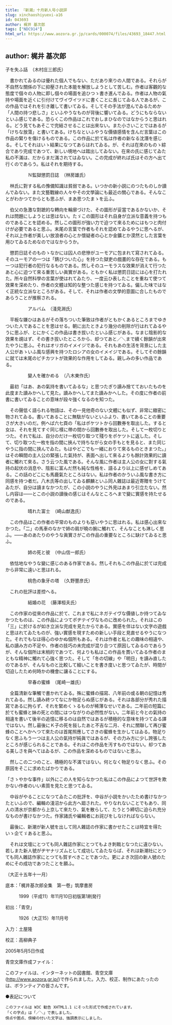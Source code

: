 ```yaml
---
title: 『新潮』十月新人号小説評
slug: xinchaoshiyuexi-a16
id: 043693
author: 梶井 基次郎
tags: ["NDC914"]
html_url: https://www.aozora.gr.jp/cards/000074/files/43693_18447.html
---
```


## author: 梶井 基次郎

子を失ふ話　（木村庄三郎氏）



　書かれてゐるのは優れた個人でもない、ただあり來りの人間である。それらが不自然な關係の下に抑壓された本能を解放しようとして苦しむ。作者は客觀的な態度で個々の人物に即し個々の場面を追ひつゝ書き進んでゐる。作者は人物の氣持や場面を近くに引付けてヴイヴイツドに書くことに長じてゐる人であるが、この作品ではそれを引き離して書いてゐる。そしてその手法が澄んでゐるためか「人間の持つ悲しさ」といふやうなものが背後に響いてゐる。どうにもならないといふ感じである。恐らくこの作品はこれでおしまひなのではなからうと思はれる。どう見てもあそこで完結させることは出來ない。また小さいことではあるが「けちな放蕩」と書いてある。けちなといふやうな價値感情を含んだ言葉はこの作品の緊りを傷けるものである。この作品に於て私は作者の新なる沈潛を感じる。そしてそれはいゝ結果になつてあらはれてゐる。が、それは在來のものゝ綜合であり完成であつて、新しい境地へは踏出してゐない。在來の氏に感じてゐた私の不滿は、だからまだ滿されてはゐない。この完成が終れば氏はその方へ出て行くのであらう。私はそれを期待する。



　　　　　Ｎ監獄懲罰日誌　（林房雄氏）



　林氏に對する私の豫備知識は貧弱である。いつかの新小説にのつたものしか讀んでゐない。また文藝戰線の人々やその文學論にも最近の關心である。そんなことがわかつてからとも思ふが、まあ思つたまゝを云ふ。

　伯父の急激な對蹠的な轉向を輪廓づけた、その圖形が妥當であるかないか、それは問題にしようとは思はない。たゞこの圖形はそれ自身が立派な意義を持つものであることを認める。然しこの圖形が強い力で迫つて來るためにはもつと肉付けが必要であると思ふ。末尾の言葉で作者もそれを認めてゐるやうに思へるが、それ以上作者が美しい放浪者の心とか懷疑者の心とか金鑛とか漠然とした言葉を用ひてゐるためなのではなからうか。

　懲罰日誌そのものゝなかには囚人の悲慘がユーモアに包まれて寫されてゐる。そのユーモアの一つは「錆びついた心」を持つた獄吏の戲畫的な存在である。も一つは犯行者の犯行なるものである。然しそのユーモラスな效果が消えて行つたあと心に迫つて來る重苦しい眞實がある。ともかく私は懲罰日誌には心を打たれた。所々自然科學の言葉が使はれてゐたり、一度云ひ表したことを重ねて使つて效果を深めたり、作者の文體は知的な整つた感じを持つてゐる。偏した味ではなく正統な立派なところがある。そして、それは作者の文學的意圖に合したものであらうことが推察される。



　　　　　アルバム　（淺見淵氏）



　平板な嫌ひはあるがその落ちついた筆致は作者がともかくあるところまでゆきついた人であることを思はせる。朝に出たときより幾分の削除が行はれてゐるやうに思ふが、とにかくこの作品は書き拔いたといふ感じがある。なまじ陰影的な效果を覘はず、その書き拔いたところから、却つてあと／＼まで續く餘韻が出來たやうに思ふ。それはオリガのイメイジである。それもあの生活を背景にした主人公があゝいふ風な感興を持つたロシアの女のイメイジである。そしてその餘韻に就ては末尾のピチカツトが效果的な作用をしてゐる。親しみの多い作品である。



　　　　　變人を確かめる　（八木東作氏）



　最初「はあ、あの氣持を書いてゐるな」と思つたぎり讀み捨てておいたものを此度また讀みかへして見た。讀みかへしてまた讀みかへした。その度に作者の前書に書いてゐることの意味が段々強くなるのを知つた。

　その聲低く語られる物語は、その一見他奇のない文體にも似ず、非常に緻密に物されてゐる。書いてあることに無駄がないといふより、書いてあることの重要さが大きいのだ。例へば六七頁の「私はポケツトから回數券を取出した。すると女は、それを見てすぐ同じ樣に帶の間から回數券を取出した。そして一枚切りとつた。それで私は、自分のだけ一枚切り取つて殘りをポケツトに返した。そして、切り取つた一枚を指の間に挾んで持ちながら女の手もとを見ると、また同じやうに指の間に挾んでゐた。もはやどこでも一緒におりて來るものときまつた。」はその瞬間の主人公の緊張した氣持が、表面へ出して來るよりも餘計效果的に讀者に觸れて來る。さう云つた風である。そんな風に作者は主人公の女に對する氣持の起伏の消息や、陰影に富んだ然も純な性格を、語るより以上に感ぜしめてある。この話のどこにも馬鹿氣たところはない。私は作者のかういふ風な書き方に同感を持つ者だ。八木氏等の出してゐる麒麟といふ同人雜誌は最近寄贈をうけてゐたが、自分は讀まなかつたが、この小説のやうに外見はあまり引立たない。然し内容は――とこの小説の讀後の感じはそんなところへまで變に實感を持たせるのである。



　　　　　晴れた富士　（崎山猷逸氏）



　この作品はこの作者の平常のものよりも惡いやうに思はれる。私は感心出來なかつた。「二」の馬車のなかで姉の肩が曉の腕に觸れて、そんなことも淋しく思ふ。――あのあたりのやうな眞實さがこの作品の重要なところに缺けてゐると思ふ。



　　　　　姉の死と彼　（中山信一郎氏）



　依怙地なやうな變に感じのある作家である。然しそれもこの作品に於ては完成から非常に遠いと思はれる。



　　　　　桃色の象牙の塔　（久野豐彦氏）



　これの批評は差控へる。



　　　　　結婚の花　（藤澤桓夫氏）



　この作家の從來の作品に於て、これまで私にネガテイヴな價値しか持つてゐなかつたものは、この作品によつてポヂテイヴなものに改められた。それはこの「三」に於けるが如き立派な完成を見たからである。實感を伴はない文字の遊戲と思はれてゐたものが、強い實感を現すための新しい手段と見直せるやうになつた。それでもなほ得心のゆかぬ個所もある。それは作者と私との趣味の相違や、私の讀み方の不足や、作者の技巧の未完成が混り合つて原因してゐるのであらうが、そんな個所は末梢的であつて、何よりも私はこの作品を貫いてゐる作者のまともな精神に觸れて心強く思つた。そして「冬の切線」や「明日」を讀み直したのであるが、そんなものと比較して細いことを書き度いと思つてゐたが、時間が切迫したため何時かの機會に讓ることにする。



　　　　　早春の蜜蜂　（尾崎一雄氏）



　全篇清新な筆觸で書かれてゐる。殊に蜜蜂の描寫、八年前の或る朝の記憶は秀れてゐる。然し讀み終つてなにか物足らぬ感じがある。それは各部分が秀れた描寫であるに拘らず、それを緊めくゝるものが稀薄なせいである。二年前の短篇に於ても蜜蜂と妹の死との間にはつながりの必然性がない。二年前と今との氣持の相違を書いて後半の追憶に移るのは自然ではあるが積極的な意味を持つてゐる譯ではない。然し最後にＫ子の死を敍したあと不吉な二月、それに關聯して再び蜜蜂のことへかへつて來たのは首尾照應してさきの蜜蜂を生かしてはゐる。物足りなく思ふもう一つは主人公の氣持が純眞ではあるが、その力み方に少し誇張したところが感じられることである。それはこの作品を汚すものではない。却つてある美しさを與へてはゐるが、この作品を深めるものではないと思ふ。

　然しこの二つのこと、積極的な不滿ではない。何となく物足りなく思ふ。その原因をそこに求めたばかりである。

「さゝやかな事件」以外にこの人を知らなかつた私はこの作品によつて世評を欺かない作者のいい素質を見たと思つてゐる。



　中谷がやることになつてゐたこの批評を、中谷が小説をかいたため書けなかつたといふので、編輯の淺沼から此方へ廻された。やりなれないことでもあり、同人の清水が京都から上京して來たり、氣を散らして、たうとう締切に迫られ充分なものが書けなかつた。作家諸氏や編輯者にお詫びをしなければならない。

　最後に、新潮が新人號を出して同人雜誌の作家に書かせたことは時宜を得たいゝ企てゞあると思ふ。

　それは文壇にとつても同人雜誌作家にとつてもよき刺戟となつたに違ひない。若しまた新人號がヂヤナリズムとして成功してゐたならば、それは新潮社にとつても同人雜誌作家にとつても賀すべきことであつた。更によき次回の新人號のためにその成功であつたことを願ふ。

（大正十五年十一月）













底本：「梶井基次郎全集　第一卷」筑摩書房


　　　1999（平成11）年11月10日初版第1刷発行

初出：「青空」

　　　1926（大正15）年11月号

入力：土屋隆

校正：高柳典子

2005年5月5日作成

青空文庫作成ファイル：

このファイルは、インターネットの図書館、青空文庫(http://www.aozora.gr.jp/)で作られました。入力、校正、制作にあたったのは、ボランティアの皆さんです。











●表記について


	このファイルは W3C 勧告 XHTML1.1 にそった形式で作成されています。
	「くの字点」は「／＼」で表しました。
	傍点や圏点、傍線の付いた文字は、強調表示にしました。